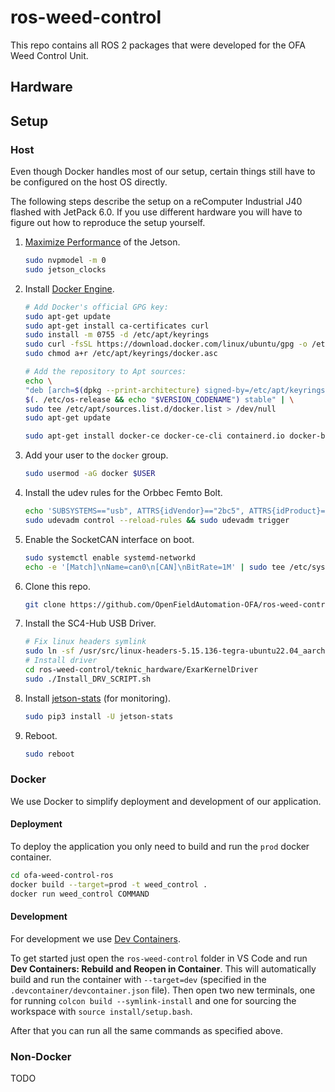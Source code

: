 # ros-weed-control
This repo contains all ROS 2 packages that were developed for the OFA Weed Control Unit.

<!-- TODO: detailed explanation, some images -->

## Hardware
<!-- TODO: describe hardware and wiring -->

## Setup
### Host
Even though Docker handles most of our setup, certain things still have to be configured on the host OS directly.

The following steps describe the setup on a reComputer Industrial J40 flashed with JetPack 6.0. If you use different hardware you will have to figure out how to reproduce the setup yourself.

1. [Maximize Performance](https://wiki.seeedstudio.com/reComputer_Industrial_J40_J30_Hardware_Interfaces_Usage/#max-performance-on-recomputer-industrial) of the Jetson.
    ```bash
    sudo nvpmodel -m 0
    sudo jetson_clocks
    ```
2. Install [Docker Engine](https://docs.docker.com/engine/install/ubuntu/#install-using-the-repository).
    ```bash
    # Add Docker's official GPG key:
    sudo apt-get update
    sudo apt-get install ca-certificates curl
    sudo install -m 0755 -d /etc/apt/keyrings
    sudo curl -fsSL https://download.docker.com/linux/ubuntu/gpg -o /etc/apt/keyrings/docker.asc
    sudo chmod a+r /etc/apt/keyrings/docker.asc

    # Add the repository to Apt sources:
    echo \
    "deb [arch=$(dpkg --print-architecture) signed-by=/etc/apt/keyrings/docker.asc] https://download.docker.com/linux/ubuntu \
    $(. /etc/os-release && echo "$VERSION_CODENAME") stable" | \
    sudo tee /etc/apt/sources.list.d/docker.list > /dev/null
    sudo apt-get update

    sudo apt-get install docker-ce docker-ce-cli containerd.io docker-buildx-plugin docker-compose-plugin
    ```
3. Add your user to the `docker` group.
    ```bash
    sudo usermod -aG docker $USER
    ```
4. Install the udev rules for the Orbbec Femto Bolt.
    ```bash
    echo 'SUBSYSTEMS=="usb", ATTRS{idVendor}=="2bc5", ATTRS{idProduct}=="066b", MODE:="0666",  OWNER:="root", GROUP:="video", SYMLINK+="Femto Bolt"' | sudo tee /etc/udev/rules.d/99-obsensor-libusb.rules
    sudo udevadm control --reload-rules && sudo udevadm trigger
    ```
5. Enable the SocketCAN interface on boot.
    ```bash
    sudo systemctl enable systemd-networkd
    echo -e '[Match]\nName=can0\n[CAN]\nBitRate=1M' | sudo tee /etc/systemd/network/80-can.network
    ```
6. Clone this repo.
    ```bash
    git clone https://github.com/OpenFieldAutomation-OFA/ros-weed-control-ros.git
    ```
7. Install the SC4-Hub USB Driver.
    ```bash
    # Fix linux headers symlink
    sudo ln -sf /usr/src/linux-headers-5.15.136-tegra-ubuntu22.04_aarch64/3rdparty/canonical/linux-jammy/kernel-source /lib/modules/5.15.136-tegra/build
    # Install driver
    cd ros-weed-control/teknic_hardware/ExarKernelDriver
    sudo ./Install_DRV_SCRIPT.sh
    ```
6. Install [jetson-stats](https://rnext.it/jetson_stats/) (for monitoring).
    ```bash
    sudo pip3 install -U jetson-stats
    ```
7. Reboot.
    ```bash
    sudo reboot
    ```

### Docker
We use Docker to simplify deployment and development of our application.

#### Deployment
To deploy the application you only need to build and run the `prod` docker container.
```bash
cd ofa-weed-control-ros
docker build --target=prod -t weed_control .
docker run weed_control COMMAND
```
<!-- TODO: explain different commands, e. g.
docker run --net=host -e "DISPLAY=$DISPLAY" weed_control ros2 launch ofa_description display1.launch.py
-->

#### Development
For development we use [Dev Containers](https://code.visualstudio.com/docs/devcontainers/containers).

To get started just open the `ros-weed-control` folder in VS Code and run **Dev Containers: Rebuild and Reopen in Container**. This will automatically build and run the container with `--target=dev` (specified in the `.devcontainer/devcontainer.json` file). Then open two new terminals, one for running `colcon build --symlink-install` and one for sourcing the workspace with `source install/setup.bash`.

After that you can run all the same commands as specified above.

### Non-Docker
TODO